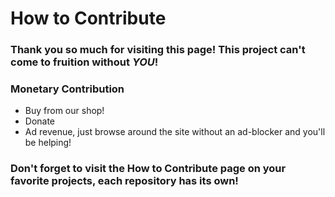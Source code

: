 # How to Contribute

### Thank you so much for visiting this page! This project can't come to fruition without *YOU*!

### Monetary Contribution

- Buy from our shop!
- Donate
- Ad revenue, just browse around the site without an ad-blocker and you'll be helping!

### Don't forget to visit the How to Contribute page on your favorite projects, each repository has its own!

